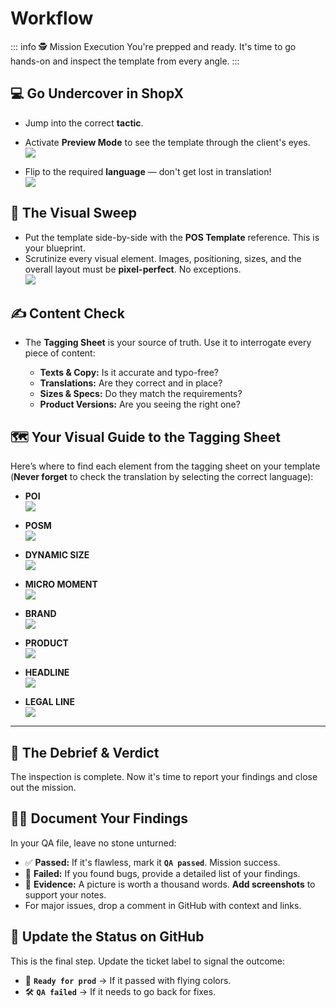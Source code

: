 # Workflow

::: info 🕵️ Mission Execution
You're prepped and ready. It's time to go hands-on and inspect the template from every angle.
:::

## 💻 Go Undercover in ShopX

- Jump into the correct **tactic**.  
- Activate **Preview Mode** to see the template through the client's eyes.  
![](https://res.cloudinary.com/coke/image/upload/v1752177308/GCM/shopx-docs/qa-guidelines/qa-workflow/qa-workflow-01.gif)

- Flip to the required **language** — don't get lost in translation!  
![](https://res.cloudinary.com/coke/image/upload/v1752177271/GCM/shopx-docs/qa-guidelines/qa-workflow/qa-workflow-02.gif)

## 👀 The Visual Sweep

- Put the template side-by-side with the **POS Template** reference. This is your blueprint.  
- Scrutinize every visual element. Images, positioning, sizes, and the overall layout must be **pixel-perfect**. No exceptions.  
![](https://res.cloudinary.com/coke/image/upload/v1752177271/GCM/shopx-docs/qa-guidelines/qa-workflow/qa-workflow-03.jpeg)

## ✍️ Content Check

- The **Tagging Sheet** is your source of truth. Use it to interrogate every piece of content:

  - **Texts & Copy:** Is it accurate and typo-free?  
  - **Translations:** Are they correct and in place?  
  - **Sizes & Specs:** Do they match the requirements?  
  - **Product Versions:** Are you seeing the right one?  

## 🗺️ Your Visual Guide to the Tagging Sheet

Here’s where to find each element from the tagging sheet on your template (**Never forget** to check the translation by selecting the correct language):

- **POI**  
![](https://res.cloudinary.com/coke/image/upload/v1752177271/GCM/shopx-docs/qa-guidelines/qa-workflow/qa-workflow-04.jpeg)

- **POSM**  
![](https://res.cloudinary.com/coke/image/upload/v1752177271/GCM/shopx-docs/qa-guidelines/qa-workflow/qa-workflow-05.jpeg)

- **DYNAMIC SIZE**  
![](https://res.cloudinary.com/coke/image/upload/v1752177271/GCM/shopx-docs/qa-guidelines/qa-workflow/qa-workflow-06.jpeg)

- **MICRO MOMENT**  
![](https://res.cloudinary.com/coke/image/upload/v1752177271/GCM/shopx-docs/qa-guidelines/qa-workflow/qa-workflow-07.jpeg)

- **BRAND**  
![](https://res.cloudinary.com/coke/image/upload/v1752177271/GCM/shopx-docs/qa-guidelines/qa-workflow/qa-workflow-08.jpeg)

- **PRODUCT**  
![](https://res.cloudinary.com/coke/image/upload/v1752177271/GCM/shopx-docs/qa-guidelines/qa-workflow/qa-workflow-09.jpeg)

- **HEADLINE**  
![](https://res.cloudinary.com/coke/image/upload/v1752177271/GCM/shopx-docs/qa-guidelines/qa-workflow/qa-workflow-10.jpeg)

- **LEGAL LINE**  
![](https://res.cloudinary.com/coke/image/upload/v1752177271/GCM/shopx-docs/qa-guidelines/qa-workflow/qa-workflow-11.jpeg)

---

## 📢 The Debrief & Verdict

The inspection is complete. Now it's time to report your findings and close out the mission.

## 🧑‍⚖️ Document Your Findings

In your QA file, leave no stone unturned:

- ✅ **Passed:** If it's flawless, mark it **`QA passed`**. Mission success.  
- 🐞 **Failed:** If you found bugs, provide a detailed list of your findings.  
- 📸 **Evidence:** A picture is worth a thousand words. **Add screenshots** to support your notes.  
- For major issues, drop a comment in GitHub with context and links.

## 📡 Update the Status on GitHub

This is the final step. Update the ticket label to signal the outcome:

- 🎉 **`Ready for prod`** → If it passed with flying colors.  
- 🛠️ **`QA failed`** → If it needs to go back for fixes.
